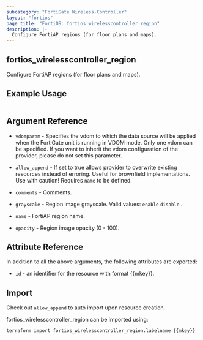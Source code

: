```yaml
---
subcategory: "FortiGate Wireless-Controller"
layout: "fortios"
page_title: "FortiOS: fortios_wirelesscontroller_region"
description: |-
  Configure FortiAP regions (for floor plans and maps).
---
```


## fortios_wirelesscontroller_region
Configure FortiAP regions (for floor plans and maps).

## Example Usage

```hcl

```

## Argument Reference
* `vdomparam` - Specifies the vdom to which the data source will be applied when the FortiGate unit is running in VDOM mode. Only one vdom can be specified. If you want to inherit the vdom configuration of the provider, please do not set this parameter.
* `allow_append` - If set to true allows provider to overwrite existing resources instead of erroring. Useful for brownfield implementations. Use with caution! Requires `name` to be defined.

* `comments` - Comments.
* `grayscale` - Region image grayscale. Valid values: `enable` `disable` .
* `name` - FortiAP region name.
* `opacity` - Region image opacity (0 - 100).

## Attribute Reference

In addition to all the above arguments, the following attributes are exported:
* `id` - an identifier for the resource with format {{mkey}}.

## Import

Check out `allow_append` to auto import upon resource creation.

fortios_wirelesscontroller_region can be imported using:
```sh
terraform import fortios_wirelesscontroller_region.labelname {{mkey}}
```
